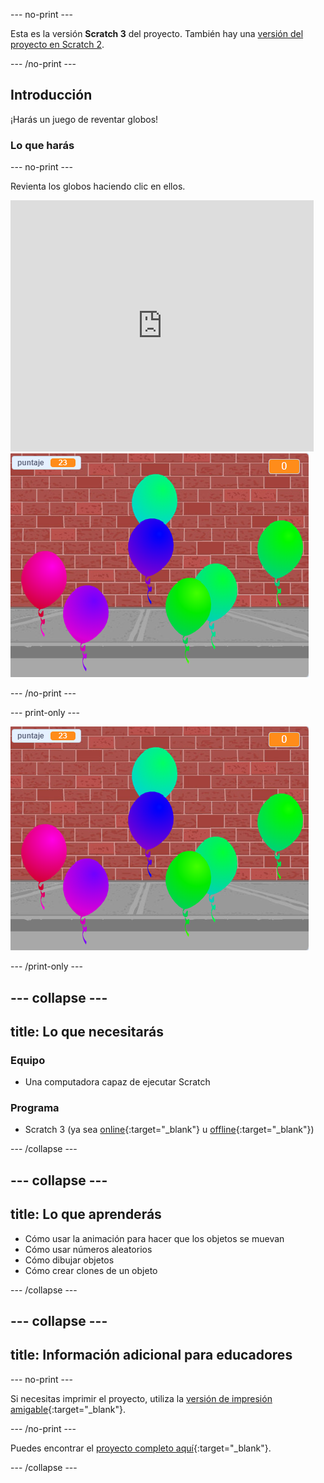 --- no-print ---

Esta es la versión **Scratch 3** del proyecto. También hay una [versión del proyecto en Scratch 2](https://projects.raspberrypi.org/es-LA/projects/balloons-scratch2).

--- /no-print ---

## Introducción

¡Harás un juego de reventar globos!


### Lo que harás

--- no-print ---

Revienta los globos haciendo clic en ellos.

<div class="scratch-preview">
  <iframe allowtransparency="true" width="485" height="402" src="https://scratch.mit.edu/projects/embed/416391191/?autostart=false" frameborder="0" scrolling="no"></iframe>
  <img src="images/balloons-final.png">
</div>

--- /no-print ---

--- print-only ---

![proyecto completo](images/balloons-final.png)

--- /print-only ---

--- collapse ---
---
title: Lo que necesitarás
---

### Equipo

+ Una computadora capaz de ejecutar Scratch

### Programa

+ Scratch 3 (ya sea [online](https://rpf.io/scratchon){:target="_blank"} u [offline](https://rpf.io/scratchoff){:target="_blank"})

--- /collapse ---

--- collapse ---
---
title: Lo que aprenderás
---

- Cómo usar la animación para hacer que los objetos se muevan
- Cómo usar números aleatorios
- Cómo dibujar objetos
- Cómo crear clones de un objeto

--- /collapse ---

--- collapse ---
---
title: Información adicional para educadores
---

--- no-print ---

Si necesitas imprimir el proyecto, utiliza la [versión de impresión amigable](https://projects.raspberrypi.org/es-LA/projects/balloons/print){:target="_blank"}.

--- /no-print ---

Puedes encontrar el [proyecto completo aquí](https://rpf.io/p/es-LA/balloons-get){:target="_blank"}.

--- /collapse ---

